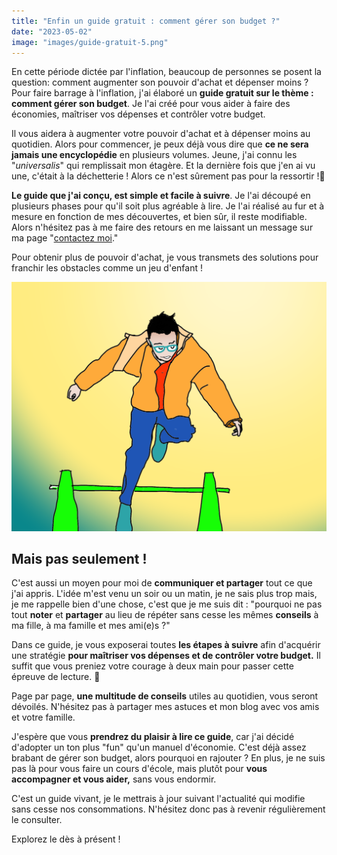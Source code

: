```yaml
---
title: "Enfin un guide gratuit : comment gérer son budget ?"
date: "2023-05-02"
image: "images/guide-gratuit-5.png"
---
```


En cette période dictée par l'inflation, beaucoup de personnes se posent la question: comment augmenter son pouvoir d'achat et dépenser moins ? Pour faire barrage à l'inflation, j'ai élaboré un **guide gratuit sur le thème : comment gérer son budget**. Je l'ai créé pour vous aider à faire des économies, maîtriser vos dépenses et contrôler votre budget.

Il vous aidera à augmenter votre pouvoir d'achat et à dépenser moins au quotidien. Alors pour commencer, je peux déjà vous dire que **ce ne sera jamais une encyclopédie** en plusieurs volumes. Jeune, j'ai connu les "_universalis_" qui remplissait mon étagère. Et la dernière fois que j'en ai vu une, c'était à la déchetterie ! Alors ce n'est sûrement pas pour la ressortir !🫠

**Le guide que j'ai conçu, est simple et facile à suivre**. Je l'ai découpé en plusieurs phases pour qu'il soit plus agréable à lire. Je l'ai réalisé au fur et à mesure en fonction de mes découvertes, et bien sûr, il reste modifiable. Alors n'hésitez pas à me faire des retours en me laissant un message sur ma page "[contactez moi](https://commentgerersonbudget.fr/contactez-moi/)."

Pour obtenir plus de pouvoir d'achat, je vous transmets des solutions pour franchir les obstacles comme un jeu d'enfant !

![guide gratuit, un homme franchi en sautant au dessus des obstacles](images/guide-gratuit-4-1024x809.png)

## Mais pas seulement !

C'est aussi un moyen pour moi de **communiquer et partager** tout ce que j'ai appris. L'idée m'est venu un soir ou un matin, je ne sais plus trop mais, je me rappelle bien d'une chose, c'est que je me suis dit : "pourquoi ne pas tout **noter** et **partager** au lieu de répéter sans cesse les mêmes **conseils** à ma fille, à ma famille et mes ami(e)s ?"

Dans ce guide, je vous exposerai toutes **les étapes à suivre** afin d'acquérir une stratégie **pour maîtriser vos dépenses et de contrôler votre budget.** Il suffit que vous preniez votre courage à deux main pour passer cette épreuve de lecture. 🤣

Page par page, **une multitude de conseils** utiles au quotidien, vous seront dévoilés. N'hésitez pas à partager mes astuces et mon blog avec vos amis et votre famille.

J'espère que vous **prendrez du plaisir à lire ce guide**, car j'ai décidé d'adopter un ton plus "fun" qu'un manuel d'économie. C'est déjà assez brabant de gérer son budget, alors pourquoi en rajouter ? En plus, je ne suis pas là pour vous faire un cours d'école, mais plutôt pour **vous accompagner et vous aider,** sans vous endormir.

C'est un guide vivant, je le mettrais à jour suivant l'actualité qui modifie sans cesse nos consommations. N'hésitez donc pas à revenir régulièrement le consulter.

Explorez le dès à présent !
